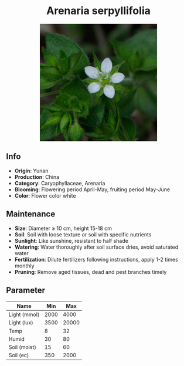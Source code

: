 <h1 align='center'>Arenaria serpyllifolia</h1>
<p align="center">
    <img 
        align='center'
        width='320'
        src="../images/arenaria serpyllifolia.png" 
        alt='Arenaria serpyllifolia' />
</p>

## Info

 - **Origin**: Yunan
 - **Production**: China
 - **Category**: Caryophyllaceae, Arenaria
 - **Blooming**: Flowering period April-May, fruiting period May-June
 - **Color**: Flower color white

## Maintenance

 - **Size**: Diameter ≥ 10 cm, height 15-18 cm
 - **Soil**: Soil with loose texture or soil with specific nutrients
 - **Sunlight**: Like sunshine, resistant to half shade
 - **Watering**: Water thoroughly after soil surface dries, avoid saturated water
 - **Fertilization**: Dilute fertilizers following instructions, apply 1-2 times monthly
 - **Pruning**: Remove aged tissues, dead and pest branches timely

## Parameter

| Name         | Min  | Max   |
|--------------|------|-------|
| Light (mmol) | 2000 | 4000  |
| Light (lux)  | 3500 | 20000 |
| Temp         | 8    | 32    |
| Humid        | 30   | 80    |
| Soil (moist) | 15   | 60    |
| Soil (ec)    | 350  | 2000  |